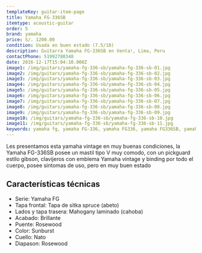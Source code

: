 ```yaml
---
templateKey: guitar-item-page
title: Yamaha FG-336SB
itemtype: acoustic-guitar
order: 5
brand: yamaha
price: S/. 1200.00
condition: Usada en buen estado (7.5/10)
description: Guitarra Yamaha FG-336SB en Venta!, Lima, Peru
contactPhone: 51992780348
date: 2016-12-17T15:04:10.000Z
image1: /img/guitars/yamaha-fg-336-sb/yamaha-fg-336-sb-01.jpg
image2: /img/guitars/yamaha-fg-336-sb/yamaha-fg-336-sb-02.jpg
image3: /img/guitars/yamaha-fg-336-sb/yamaha-fg-336-sb-03.jpg
image4: /img/guitars/yamaha-fg-336-sb/yamaha-fg-336-sb-04.jpg
image5: /img/guitars/yamaha-fg-336-sb/yamaha-fg-336-sb-05.jpg
image6: /img/guitars/yamaha-fg-336-sb/yamaha-fg-336-sb-06.jpg
image7: /img/guitars/yamaha-fg-336-sb/yamaha-fg-336-sb-07.jpg
image8: /img/guitars/yamaha-fg-336-sb/yamaha-fg-336-sb-08.jpg
image9: /img/guitars/yamaha-fg-336-sb/yamaha-fg-336-sb-09.jpg
image10: /img/guitars/yamaha-fg-336-sb/yamaha-fg-336-sb-10.jpg
image11: /img/guitars/yamaha-fg-336-sb/yamaha-fg-336-sb-11.jpg
keywords: yamaha fg, yamaha FG-336, yamaha FG336, yamaha FG336SB, yamaha fs
---
```


Les presentamos esta yamaha vintage en muy buenas condiciones, la Yamaha FG-336SB posee un mastil tipo V muy comodo, con un pickguard estilo gibson, clavijeros con emblema Yamaha vintage y binding por todo el cuerpo, posee síntomas de uso, pero en muy buen estado

## Características técnicas

* Serie: Yamaha FG
* Tapa frontal: Tapa de sitka spruce (abeto)
* Lados y tapa trasera: Mahogany laminado (cahoba)
* Acabado: Brillante
* Puente: Rosewood
* Color: Sunburst
* Cuello: Nato
* Diapason: Rosewood
